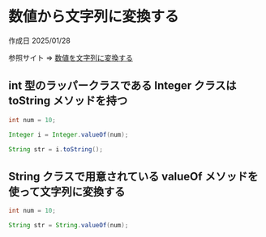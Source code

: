 # 数値から文字列に変換する

作成日 2025/01/28

参照サイト => [数値を文字列に変換する](https://www.javadrive.jp/start/string/index11.html)

## int 型のラッパークラスである Integer クラスは toString メソッドを持つ

```java
int num = 10;

Integer i = Integer.valueOf(num);

String str = i.toString();
```

## String クラスで用意されている valueOf メソッドを使って文字列に変換する

```java
int num = 10;

String str = String.valueOf(num);
```
